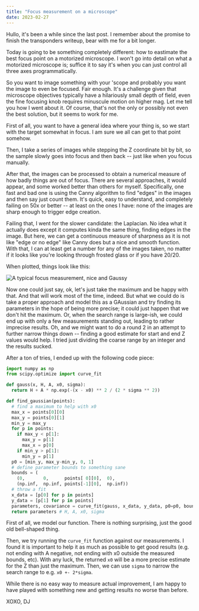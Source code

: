 ```yaml
---
title: "Focus measurement on a microscope"
date: 2023-02-27
---
```


Hullo, it's been a while since the last post. I remember about the promise to finish the transponders writeup, bear with me for a bit longer.

Today is going to be something completely different: how to eastimate the best focus point on a motorized microscope. I won't go into detail on what a motorized microscope is; suffice it to say it's when you can just control all three axes programmatically.

So you want to image something with your 'scope and probably you want the image to even be focused. Fair enough. It's a challenge given that microscope objectives typically have a hilariously small depth of field, even the fine focusing knob requires minuscule motion on higher mag. Let me tell you how I went about it. Of course, that's not the only or possibly not even the best solution, but it seems to work for me.

First of all, you want to have a general idea where your thing is, so we start with the target somewhat in focus. I am sure we all can get to that point somehow.

Then, I take a series of images while stepping the Z coordinate bit by bit, so the sample slowly goes into focus and then back -- just like when you focus manually.

After that, the images can be processed to obtain a numerical measure of how badly things are out of focus. There are several approaches, it would appear, and some worked better than others for myself. Specifically, one fast and bad one is using the Canny algorithm to find "edges" in the images and then say just count them. It's quick, easy to understand, and completely failing on 50x or better -- at least on the ones I have: none of the images are sharp enough to trigger edge creation.

Failing that, I went for the slower candidate: the Laplacian. No idea what it actually does except it computes kinda the same thing, finding edges in the image. But here, we can get a continuous measure of sharpness as it is not like "edge or no edge" like Canny does but a nice and smooth function. With that, I can at least get a number for any of the images taken, no matter if it looks like you're looking through frosted glass or if you have 20/20.

When plotted, things look like this:

![A typical focus measurement, nice and Gaussy](/blarg/assets/20230418/graph1.png)

Now one could just say, ok, let's just take the maximum and be happy with that. And that will work most of the time, indeed. But what we could do is take a proper approach and model this as a GAussian and try finding its parameters in the hope of being more precise; it could just happen that we don't hit the maximum. Or, when the search range is large-ish, we could end up with only a few measurements standing out, leading to rather imprecise results. Oh, and we might want to do a round 2 in an attempt to further narrow things down -- finding a good estimate for start and end Z values would help. I tried just dividing the coarse range by an integer and the results sucked.

After a ton of tries, I ended up with the following code piece:

```python
import numpy as np
from scipy.optimize import curve_fit

def gauss(x, H, A, x0, sigma):
  return H + A * np.exp(-(x - x0) ** 2 / (2 * sigma ** 2))

def find_gaussian(points):
  # find a maximum to help with x0
  max_x = points[0][0]
  max_y = points[0][1]
  min_y = max_y
  for p in points:
    if max_y < p[1]:
      max_y = p[1]
      max_x = p[0]
    if min_y > p[1]:
      min_y = p[1]
  p0 = [min_y, max_y-min_y, 0, 1]
  # define parameter bounds to something sane
  bounds = (
    (0,       0,      points[ 0][0],  0),
    (np.inf,  np.inf, points[-1][0],  np.inf))
  # throw a fit
  x_data = [p[0] for p in points]
  y_data = [p[1] for p in points]
  parameters, covariance = curve_fit(gauss, x_data, y_data, p0=p0, bounds=bounds)
  return parameters # H, A, x0, sigma
```

First of all, we model our function. There is nothing surprising, just the good old bell-shaped thing.

Then, we try running the `curve_fit` function against our measurements. I found it is important to help it as much as possible to get good results (e.g. not ending with A negative, not ending with x0 outside the measured bounds, etc). With any luck, the returned `x0` will be a more precise estimate for the Z than just the maximum. Then, we can use `sigma` to narrow the search range to e.g. `x0 +- 2*sigma`.

While there is no easy way to measure actual improvement, I am happy to have played with something new and getting results no worse than before.

XOXO,
DJ
